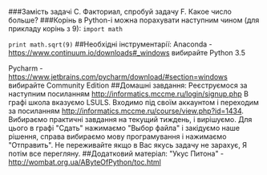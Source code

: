 ###Замість задачі С. Факториал, спробуй задачу F. Какое число больше?
###Корінь в Python-i можна порахувати наступним чином (для прикладу корінь з 9):
`import math`

`print math.sqrt(9)`
##Необхідні інструментарії:
Anaconda - https://www.continuum.io/downloads#_windows вибирайте Python 3.5

Pycharm - https://www.jetbrains.com/pycharm/download/#section=windows вибирайте Community Edition
##Домашні завдання:
  Реєструємося за наступним посиланням http://informatics.mccme.ru/login/signup.php В графі школа вказуємо LSULS. Входимо під своїм аккаунтом і переходим за посиланням http://informatics.mccme.ru/course/view.php?id=1434. Вибираємо практичні завдання на текущий тиждень, і вирішуємо. Для цього в графі "Сдать" нажимаємо "Выбор файла" і закідуємо наше рішення, справа вибираємо мову програмування і нажимаємо "Отправить". Не переживайте якщо в Вас якусь задачу не зарахує, Я потім все перегляну.
##Додатковий матеріал:
"Укус Питона" - http://wombat.org.ua/AByteOfPython/toc.html
